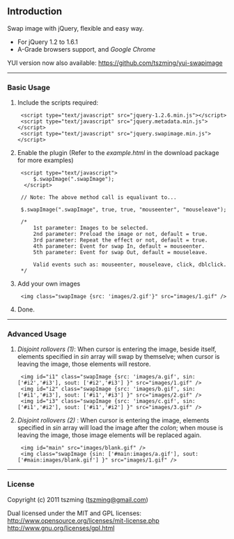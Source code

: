 Introduction
----------------

Swap image with jQuery, flexible and easy way.

 * For jQuery 1.2 to 1.6.1
 * A-Grade browsers support, and *Google Chrome* 

YUI version now also available:  https://github.com/tszming/yui-swapimage</strong>

----
### Basic Usage

1. Include the scripts required:
      
        <script type="text/javascript" src="jquery-1.2.6.min.js"></script>
        <script type="text/javascript" src="jquery.metadata.min.js"></script>
        <script type="text/javascript" src="jquery.swapimage.min.js"></script>
   
2. Enable the plugin (Refer to the *example.html* in the download package for more examples)

        <script type="text/javascript">
            $.swapImage(".swapImage");    
         </script>

        // Note: The above method call is equalivant to...

        $.swapImage(".swapImage", true, true, "mouseenter", "mouseleave");
        
        /*
            1st parameter: Images to be selected.
            2nd parameter: Preload the image or not, default = true.
            3rd parameter: Repeat the effect or not, default = true.
            4th parameter: Event for swap In, default = mouseenter.
            5th parameter: Event for swap Out, default = mouseleave.
        
            Valid events such as: mouseenter, mouseleave, click, dblclick.
        */

3. Add your own images

        <img class="swapImage {src: 'images/2.gif'}" src="images/1.gif" />

4. Done.

----
### Advanced Usage

1. *Disjoint rollovers (1)*: When cursor is entering the image, beside itself, elements specified in *sin* array will swap by themselve; when cursor is leaving the image, those elements will restore.  

        <img id="i1" class="swapImage {src: 'images/a.gif', sin: ['#i2','#i3'], sout: ['#i2','#i3'] }" src="images/1.gif" />
        <img id="i2" class="swapImage {src: 'images/b.gif', sin: ['#i1','#i3'], sout: ['#i1','#i3'] }" src="images/2.gif" />
        <img id="i3" class="swapImage {src: 'images/c.gif', sin: ['#i1','#i2'], sout: ['#i1','#i2'] }" src="images/3.gif" />

2. *Disjoint rollovers (2)* : When cursor is entering the image, elements specified in *sin* array will load the image after the *colon*; when mouse is leaving the image, those image elements will be replaced again.  

        <img id="main" src="images/blank.gif" />
        <img class="swapImage {sin: ['#main:images/a.gif'], sout: ['#main:images/blank.gif'] }" src="images/1.gif" />
        
----
### License 

Copyright (c) 2011 tszming (tszming@gmail.com)

Dual licensed under the MIT and GPL licenses:
http://www.opensource.org/licenses/mit-license.php
http://www.gnu.org/licenses/gpl.html


